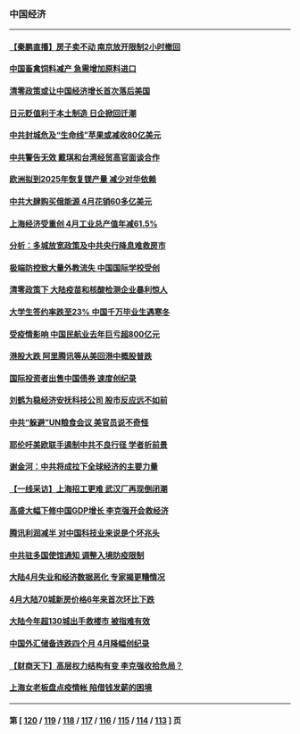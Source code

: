 ### 中国经济
---
#### [【秦鹏直播】房子卖不动 南京放开限制2小时撤回](../../pages/ncid283/n13741862.md) 
#### [中国畜禽饲料减产 急需增加原料进口](../../pages/ncid283/n13741776.md) 
#### [清零政策或让中国经济增长首次落后美国](../../pages/ncid283/n13741818.md) 
#### [日元贬值利于本土制造 日企掀回迁潮](../../pages/ncid283/n13741770.md) 
#### [中共封城危及“生命线”苹果或减收80亿美元](../../pages/ncid283/n13741762.md) 
#### [中共警告无效 戴琪和台湾经贸高官面谈合作](../../pages/ncid283/n13741718.md) 
#### [欧洲拟到2025年恢复镁产量 减少对华依赖](../../pages/ncid283/n13741694.md) 
#### [中共大肆购买俄能源 4月花销60多亿美元](../../pages/ncid283/n13741698.md) 
#### [上海经济受重创 4月工业总产值年减61.5%](../../pages/ncid283/n13741423.md) 
#### [分析：多城放宽政策及中共央行降息难救房市](../../pages/ncid283/n13741415.md) 
#### [极端防控致大量外教流失 中国国际学校受创](../../pages/ncid283/n13741383.md) 
#### [清零政策下 大陆疫苗和核酸检测企业暴利惊人](../../pages/ncid283/n13741225.md) 
#### [大学生签约率跌至23% 中国千万毕业生遇寒冬](../../pages/ncid283/n13741056.md) 
#### [受疫情影响 中国民航业去年巨亏超800亿元](../../pages/ncid283/n13741096.md) 
#### [港股大跌 阿里腾讯等从美回港中概股普跌](../../pages/ncid283/n13741060.md) 
#### [国际投资者出售中国债券 速度创纪录](../../pages/ncid283/n13740982.md) 
#### [刘鹤为稳经济安抚科技公司 股市反应远不如前](../../pages/ncid283/n13740881.md) 
#### [中共“躲避”UN粮食会议 美官员说不奇怪](../../pages/ncid283/n13740742.md) 
#### [耶伦吁美欧联手遏制中共不良行径 学者析前景](../../pages/ncid283/n13740600.md) 
#### [谢金河：中共将成拉下全球经济的主要力量](../../pages/ncid283/n13740547.md) 
#### [【一线采访】上海招工更难 武汉厂再现倒闭潮](../../pages/ncid283/n13740187.md) 
#### [高盛大幅下修中国GDP增长 李克强开会救经济](../../pages/ncid283/n13739993.md) 
#### [腾讯利润减半 对中国科技业来说是个坏兆头](../../pages/ncid283/n13740093.md) 
#### [中共驻多国使馆通知 调整入境防疫限制](../../pages/ncid283/n13739965.md) 
#### [大陆4月失业和经济数据恶化 专家揭更糟情况](../../pages/ncid283/n13739896.md) 
#### [4月大陆70城新房价格6年来首次环比下跌](../../pages/ncid283/n13739723.md) 
#### [大陆今年超130城出手救楼市  被指难有效](../../pages/ncid283/n13739556.md) 
#### [中国外汇储备连跌四个月 4月降幅创纪录](../../pages/ncid283/n13739541.md) 
#### [【财商天下】高层权力结构有变 李克强收拾危局？](../../pages/ncid283/n13739513.md) 
#### [上海女老板盘点疫情帐 陷借钱发薪的困境](../../pages/ncid283/n13739410.md) 

---
#### 第 [ [120](./120.md) / [119](./119.md) / [118](./118.md) / [117](./117.md) / [116](./116.md) / [115](./115.md) / [114](./114.md) / [113](./113.md) ] 页

